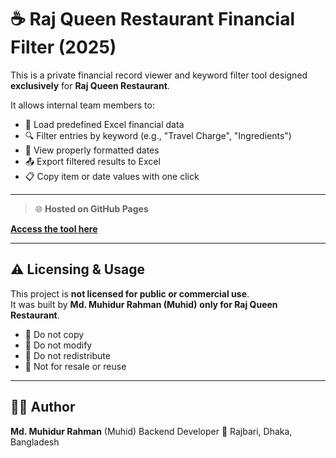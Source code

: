 # ☕ Raj Queen Restaurant Financial Filter (2025)

This is a private financial record viewer and keyword filter tool designed **exclusively** for **Raj Queen Restaurant**.

It allows internal team members to:
- 📂 Load predefined Excel financial data
- 🔍 Filter entries by keyword (e.g., "Travel Charge", "Ingredients")
- 📅 View properly formatted dates
- 📤 Export filtered results to Excel
- 📋 Copy item or date values with one click

---

> 🌐 **Hosted on GitHub Pages**

**[Access the tool here](https://muhidurrahman.github.io/RajQueenRestaurant/)**

---

## ⚠️ Licensing & Usage

This project is **not licensed for public or commercial use**.  
It was built by **Md. Muhidur Rahman (Muhid)** **only for Raj Queen Restaurant**.

- 🚫 Do not copy
- 🚫 Do not modify
- 🚫 Do not redistribute
- 🚫 Not for resale or reuse

---

## 👨‍💻 Author

**Md. Muhidur Rahman** (Muhid) 
Backend Developer
📍 Rajbari, Dhaka, Bangladesh  
